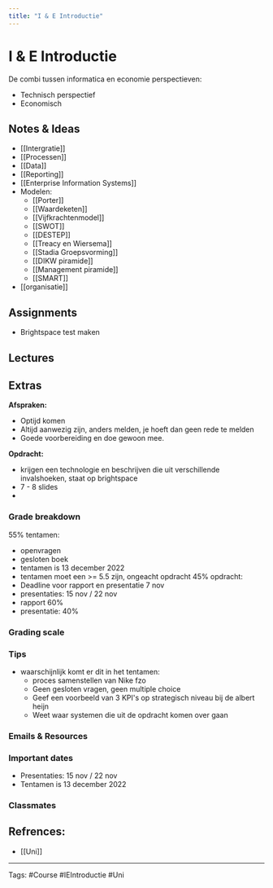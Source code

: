 ```yaml
---
title: "I & E Introductie"
---
```


# I & E Introductie
De combi tussen informatica en economie
perspectieven:
- Technisch perspectief
- Economisch
## Notes & Ideas
- [[Intergratie]]
- [[Processen]]
- [[Data]]
- [[Reporting]]
- [[Enterprise Information Systems]]
- Modelen:
	- [[Porter]]
	- [[Waardeketen]]
	- [[Vijfkrachtenmodel]]
	- [[SWOT]]
	- [[DESTEP]]
	- [[Treacy en Wiersema]]
	- [[Stadia Groepsvorming]]
	- [[DIKW piramide]]
	- [[Management piramide]]
	- [[SMART]]
- [[organisatie]]
## Assignments
- Brightspace test maken
## Lectures
## Extras
**Afspraken:**
- Optijd komen
- Altijd aanwezig zijn, anders melden, je hoeft dan geen rede te melden
- Goede voorbereiding en doe gewoon mee.

**Opdracht:**
- krijgen een technologie en beschrijven die uit verschillende invalshoeken, staat op brightspace
- 7 - 8 slides 
- 
### Grade breakdown
55% tentamen:
- openvragen
- gesloten boek
- tentamen is 13 december 2022
- tentamen moet een >= 5.5 zijn, ongeacht opdracht
45% opdracht:
- Deadline voor rapport en presentatie 7 nov
- presentaties: 15 nov / 22 nov
- rapport 60%
- presentatie: 40%
### Grading scale
### Tips 
- waarschijnlijk komt er dit in het tentamen:
	- proces samenstellen van Nike fzo
	- Geen gesloten vragen, geen multiple choice
	- Geef een voorbeeld van 3 KPI's op strategisch niveau bij de albert heijn
	- Weet waar systemen die uit de opdracht komen over gaan
### Emails & Resources
### Important dates
- Presentaties: 15 nov / 22 nov
- Tentamen is 13 december 2022
### Classmates

## Refrences:
- [[Uni]]

---
Tags: #Course #IEIntroductie #Uni 